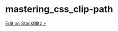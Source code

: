 # mastering_css_clip-path

[Edit on StackBlitz ⚡️](https://stackblitz.com/edit/stackblitz-starters-4zcejg)